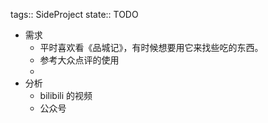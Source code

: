 tags:: SideProject
state:: TODO

- 需求
	- 平时喜欢看《品城记》，有时候想要用它来找些吃的东西。
	- 参考大众点评的使用
	-
- 分析
	- bilibili 的视频
	- 公众号